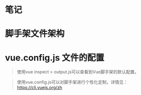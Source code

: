 # 笔记


# 脚手架文件架构



# vue.config.js 文件的配置
> 使用vue inspect > output.js可以查看到Vue脚手架的默认配置。

> 使用vue.config.js可以对脚手架进行个性化定制，详情见：https://cli.vuejs.org/zh